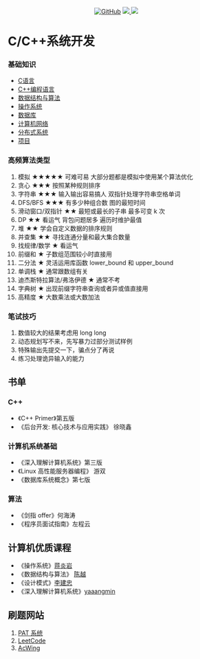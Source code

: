<p align='center'>
<a href="https://github.com/syaojun/cppinterview" target="_blank"><img alt="GitHub" src="https://img.shields.io/github/stars/syaojun/cppinterview?label=Stars&style=flat-square&logo=GitHub"></a>
<a href="https://mp.weixin.qq.com/s/YeyAgD52zCadtrdXLxrT9A" target="_blank"><img src="https://img.shields.io/badge/%E5%85%AC%E4%BC%97%E5%8F%B7-@%E6%88%91%E4%B8%8D%E6%98%AF%E5%8C%A0%E4%BA%BA-000000.svg?style=flat-square&logo=WeChat">
<a href="https://www.zhihu.com/people/wan-yi-er-89" target="_blank"><img src="https://img.shields.io/badge/%E7%9F%A5%E4%B9%8E-@姚军-000000.svg?style=flat-square&logo=Zhihu"></a>

</p>

# C/C++系统开发


### 基础知识
- [C语言](C/README.md)
- [C++编程语言](C++/README.md)
- [数据结构与算法](DataStructure/README.md)
- [操作系统](OperatingSystem/README.md)
-  [数据库](Database/README.md)
-  [计算机网络](ComputerNetwork/README.md)
-  [分布式系统](DistributedSystem/README.md)
-  [项目](Project/README.md)



### 高频算法类型

1.  模拟 ★★★★★ 可难可易 大部分题都是模拟中使用某个算法优化
2.  贪心 ★★★ 按照某种规则排序
3.  字符串 ★★★ 输入输出容易搞人 双指针处理字符串空格单词
4.  DFS/BFS ★★★ 有多少种组合数 图的最短时间
5.  滑动窗口/双指针 ★★ 最短或最长的子串 最多可变 k 次
6.  DP ★★ 看运气 背包问题居多 遍历时维护最值
7.  堆 ★★ 学会自定义数据的排序规则
8.  并查集 ★★ 寻找连通分量和最大集合数量
9.  找规律/数学 ★ 看运气
10. 前缀和 ★ 子数组范围较小时直接用
11. 二分法 ★ 灵活运用库函数 lower_bound 和 upper_bound
12. 单调栈 ★ 通常跟数组有关
13. 迪杰斯特拉算法/弗洛伊德 ★ 通常不考
14. 字典树 ★ 出现前缀字符串查询或者异或值直接用
15. 高精度 ★ 大数乘法或大数加法

### 笔试技巧

1. 数值较大的结果考虑用 long long
2. 动态规划写不来，先写暴力过部分测试样例
3. 特殊输出先提交一下，骗点分了再说
4. 练习处理诡异输入的能力

## 书单

### C++
-   《C++ Primer》第五版
-   《后台开发: 核心技术与应用实践》 徐晓鑫
### 计算机系统基础
-   《深入理解计算机系统》第三版
-   《Linux 高性能服务器编程》 游双
-   《数据库系统概念》第七版

### 算法
-   《剑指 offer》何海涛
-   《程序员面试指南》左程云

## 计算机优质课程

-   《操作系统》[蒋炎岩](https://www.bilibili.com/video/BV1N741177F5)
-   《数据结构与算法》 [陈越](https://www.bilibili.com/video/BV1H4411N7oD/?spm_id_from=333.337.search-card.all.click&vd_source=e9f1ced96b267a4bc02ec41ca31d850a)
-   《设计模式》[李建忠](https://www.bilibili.com/video/BV1Eb4y1m7Uj?from=search&seid=8468035381340447890)
-   《深入理解计算机系统》[yaaangmin](https://space.bilibili.com/4564101)

## 刷题网站

1. [PAT 系统](https://pintia.cn/problem-sets/15/problems/type/7)
2. [LeetCode](https://leetcode.cn/problemset/all/)
3. [AcWing](www.acwing.com)

